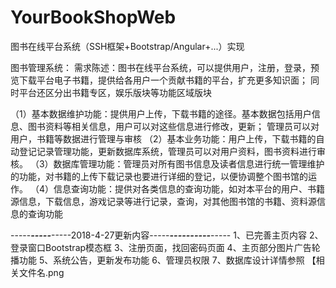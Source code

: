 # YourBookShopWeb
图书在线平台系统（SSH框架+Bootstrap/Angular+...）实现


图书管理系统：
需求陈述：图书在线平台系统，可以提供用户，注册，登录，预览下载平台电子书籍，提供给各用户一个贡献书籍的平台，扩充更多知识面；
同时平台还区分出书籍专区，娱乐版块等功能区域版块

（1）基本数据维护功能：提供用户上传，下载书籍的途径。基本数据包括用户信息、图书资料等相关信息，用户可以对这些信息进行修改，更新；
管理员可以对用户，书籍等数据进行管理与审核
（2）基本业务功能：用户上传，下载书籍的自动登记记录管理功能，更新数据库系统，管理员可以对用户资料，图书资料进行审核。
（3）数据库管理功能：管理员对所有图书信息及读者信息进行统一管理维护的功能，对书籍的上传下载记录也要进行详细的登记，以便协调整个图书馆的运作。
（4）信息查询功能：提供对各类信息的查询功能，如对本平台的用户、书籍源信息，下载信息，游戏记录等进行记录，查询，对其他图书馆的书籍、资料源信息的查询功能

-----*****-----*****-----2018-4-27更新内容-----*****----------*****-----
1、已完善主页内容
2、登录窗口Bootstrap模态框
3、注册页面，找回密码页面
4、主页部分图片广告轮播功能
5、系统公告，更新发布功能
6、管理员权限
7、数据库设计详情参照  【相关文件名.png
